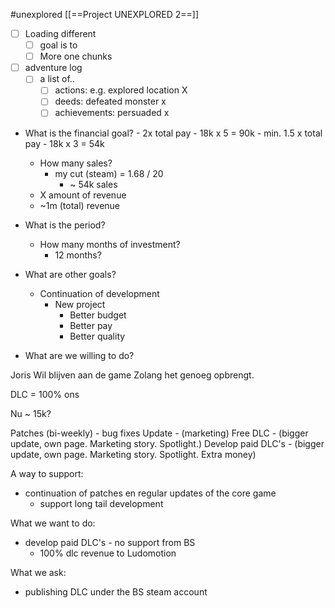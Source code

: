 #unexplored 
[[==Project UNEXPLORED 2==]]

- [ ] Loading different
	- [ ] goal is to 
	- [ ] More one chunks 

- [ ] adventure log
	- [ ] a list of..
		- [ ] actions: e.g. explored location X
		- [ ] deeds: defeated monster x
		- [ ] achievements: persuaded x 

- What is the financial goal?
		- 2x total pay
			- 18k x 5 = 90k
		- min. 1.5 x total pay
			- 18k x 3 = 54k
	- How many sales?
		- my cut (steam) = 1.68 / 20
			- ~ 54k sales
	- X amount of revenue
	- ~1m (total) revenue
- What is the period?
	- How many months of investment?
		- 12 months?

- What are other goals?
	- Continuation of development
		- New project
			- Better budget
			- Better pay
			- Better quality

- What are we willing to do?

Joris
Wil blijven aan de game
Zolang het genoeg opbrengt.

DLC = 100% ons

Nu ~ 15k?

Patches (bi-weekly) - bug fixes 
Update - (marketing)
Free DLC - (bigger update, own page. Marketing story. Spotlight.)
Develop paid DLC's - (bigger update, own page. Marketing story. Spotlight. Extra money)




A way to support:
- continuation of patches en regular updates of the core game
	-  support long tail development

What we want to do:
- develop paid DLC's - no support from BS
	- 100% dlc revenue to Ludomotion

What we ask:
- publishing DLC under the BS steam account




